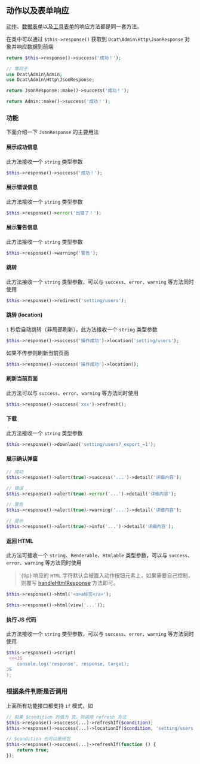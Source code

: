 ## 动作以及表单响应

[动作](https://learnku.com/docs/dcat-admin/2.x/basic-use/8124)、[数据表单](https://learnku.com/docs/dcat-admin/2.x/basic-use/8105)以及[工具表单](https://learnku.com/docs/dcat-admin/2.x/tools-form/8125)的响应方法都是同一套方法。

在类中可以通过 `$this->response()` 获取到 `Dcat\Admin\Http\JsonResponse` 对象并响应数据到前端

```php
return $this->response()->success('成功！');

// 等同于
use Dcat\Admin\Admin;
use Dcat\Admin\Http\JsonResponse;

return JsonResponse::make()->success('成功！');

return Admin::make()->success('成功！');
```

### 功能

下面介绍一下 `JsonResponse` 的主要用法

#### 展示成功信息

此方法接收一个 `string` 类型参数

```php
$this->response()->success('成功！');
```

#### 展示错误信息

此方法接收一个 `string` 类型参数

```php
$this->response()->error('出错了！');
```

#### 展示警告信息

此方法接收一个 `string` 类型参数

```php
$this->response()->warning('警告');
```

#### 跳转

此方法接收一个 `string` 类型参数，可以与 `success`、`error`、`warning` 等方法同时使用

```php
$this->response()->redirect('setting/users');
```

#### 跳转 (location)

`1` 秒后自动跳转（非局部刷新），此方法接收一个 `string` 类型参数

```php
$this->response()->success('操作成功')->location('setting/users');
```

如果不传参则刷新当前页面

```php
$this->response()->success('操作成功')->location();
```

#### 刷新当前页面

此方法可以与 `success`、`error`、`warning` 等方法同时使用

```php
$this->response()->success('xxx')->refresh();
```

#### 下载

此方法接收一个 `string` 类型参数

```php
$this->response()->download('setting/users?_export_=1');
```

#### 展示确认弹窗

```php
// 成功
$this->response()->alert(true)->success('...')->detail('详细内容');

// 错误
$this->response()->alert(true)->error('...')->detail('详细内容');

// 警告
$this->response()->alert(true)->warning('...')->detail('详细内容');

// 提示
$this->response()->alert(true)->info('...')->detail('详细内容');
```

#### 返回 HTML

此方法可接收一个 `string`、`Renderable`、`Htmlable` 类型参数，可以与 `success`、`error`、`warning` 等方法同时使用

> {tip} 响应的 `HTML` 字符默认会被置入动作按钮元素上，如果需要自己控制，则覆写 [handleHtmlResponse](#handleHtmlResponse) 方法即可。

```php
$this->response()->html('<a>a标签</a>');

$this->response()->html(view('...'));
```

#### 执行 JS 代码

此方法接收一个 `string` 类型参数，可以与 `success`、`error`、`warning` 等方法同时使用

```php
$this->response()->script(
 <<<JS
    console.log('response', response, target); 
JS 
);
```

### 根据条件判断是否调用

上面所有功能接口都支持 `if` 模式，如

```php
// 如果 $condition 的值为 真，则调用 refresh 方法
$this->response()->success(...)->refreshIf($condition);
$this->response()->success(...)->locationIf($condition, 'setting/users');

// $condition 也可以是闭包
$this->response()->success(...)->refreshIf(function () {
    return true;
});
```